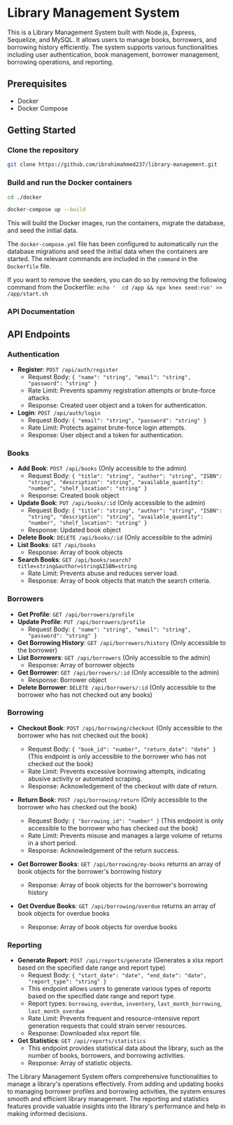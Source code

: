 # Library Management System

This is a Library Management System built with Node.js, Express, Sequelize, and MySQL. It allows users to manage books, borrowers, and borrowing history efficiently. The system supports various functionalities including user authentication, book management, borrower management, borrowing operations, and reporting.

## Prerequisites

- Docker
- Docker Compose

## Getting Started

### Clone the repository

```sh
git clone https://github.com/ibrahimahmed237/library-management.git
```

### Build and run the Docker containers
```sh
cd ./docker
```

```sh
docker-compose up --build
```

This will build the Docker images, run the containers, migrate the database, and seed the initial data.

The `docker-compose.yml` file has been configured to automatically run the database migrations and seed the initial data when the containers are started. The relevant commands are included in the `command` in the `Dockerfile` file.

If you want to remove the seeders, you can do so by removing the following command from the Dockerfile:
`echo '  cd /app && npx knex seed:run' >> /app/start.sh`

### API Documentation

## API Endpoints

### Authentication

- **Register**: `POST /api/auth/register`
    - Request Body: `{ "name": "string", "email": "string", "password": "string" }`
    - Rate Limit: Prevents spammy registration attempts or brute-force attacks.
    - Response: Created user object and a token for authentication.
- **Login**: `POST /api/auth/login`
    - Request Body: `{ "email": "string", "password": "string" }`
    - Rate Limit: Protects against brute-force login attempts.
    - Response: User object and a token for authentication.
### Books

- **Add Book**: `POST /api/books` (Only accessible to the admin)
    - Request Body: `{ "title": "string", "author": "string", "ISBN": "string", "description": "string", "available_quantity": "number", "shelf_location": "string" }`
    - Response: Created book object
- **Update Book**: `PUT /api/books/:id` (Only accessible to the admin)
    - Request Body: `{ "title": "string", "author": "string", "ISBN": "string", "description": "string", "available_quantity": "number", "shelf_location": "string" }`
    - Response: Updated book object
- **Delete Book**: `DELETE /api/books/:id` (Only accessible to the admin)
- **List Books**: `GET /api/books` 
    - Response: Array of book objects
- **Search Books**: `GET /api/books/search?title=string&author=string&ISBN=string`
    - Rate Limit: Prevents abuse and reduces server load.
    - Response: Array of book objects that match the search criteria.

### Borrowers

- **Get Profile**: `GET /api/borrowers/profile`
- **Update Profile**: `PUT /api/borrowers/profile`
    - Request Body: `{ "name": "string", "email": "string", "password": "string" }`
- **Get Borrowing History**: `GET /api/borrowers/history` (Only accessible to the borrower)
- **List Borrowers**: `GET /api/borrowers` (Only accessible to the admin)
    - Response: Array of borrower objects
- **Get Borrower**: `GET /api/borrowers/:id` (Only accessible to the admin)
    - Response: Borrower object
- **Delete Borrower**: `DELETE /api/borrowers/:id` (Only accessible to the borrower who has not checked out any books)

### Borrowing

- **Checkout Book**: `POST /api/borrowing/checkout` (Only accessible to the borrower who has not checked out the book)
    - Request Body: `{ "book_id": "number", "return_date": "date" }` (This endpoint is only accessible to the borrower who has not checked out the book)
    - Rate Limit: Prevents excessive borrowing attempts, indicating abusive activity or automated scraping.
    - Response: Acknowledgement of the checkout with date of return.
- **Return Book**: `POST /api/borrowing/return` (Only accessible to the borrower who has checked out the book)
    - Request Body: `{ "borrowing_id": "number" }` (This endpoint is only accessible to the borrower who has checked out the book)
    - Rate Limit: Prevents misuse and manages a large volume of returns in a short period.
    - Response: Acknowledgement of the return success.

- **Get Borrower Books**: `GET /api/borrowing/my-books` returns an array of book objects for the borrower's borrowing history
    - Response: Array of book objects for the borrower's borrowing history
- **Get Overdue Books**: `GET /api/borrowing/overdue` returns an array of book objects for overdue books
    - Response: Array of book objects for overdue books
### Reporting

- **Generate Report**: `POST /api/reports/generate` (Generates a xlsx report based on the specified date range and report type)
    - Request Body: `{ "start_date": "date", "end_date": "date", "report_type": "string" }`
    - This endpoint allows users to generate various types of reports based on the specified date range and report type.
    - Report types: `borrowing`, `overdue`, `inventory`, `last_month_borrowing`, `last_month_overdue`
    - Rate Limit: Prevents frequent and resource-intensive report generation requests that could strain server resources.
    - Response: Downloaded xlsx report file.
- **Get Statistics**: `GET /api/reports/statistics`
    - This endpoint provides statistical data about the library, such as the number of books, borrowers, and borrowing activities.
    - Response: Array of statistic objects.

The Library Management System offers comprehensive functionalities to manage a library's operations effectively. From adding and updating books to managing borrower profiles and borrowing activities, the system ensures smooth and efficient library management. The reporting and statistics features provide valuable insights into the library's performance and help in making informed decisions.


